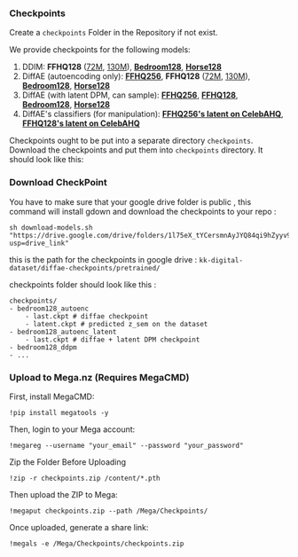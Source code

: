 ### Checkpoints
Create a `checkpoints` Folder in the Repository if not exist.

We provide checkpoints for the following models:

1. DDIM: **FFHQ128** ([72M](https://drive.google.com/drive/folders/1-fa46UPSgy9ximKngBflgSj3u87-DLrw), [130M](https://drive.google.com/drive/folders/1-Sqes07fs1y9sAYXuYWSoDE_xxTtH4yx)), [**Bedroom128**](https://drive.google.com/drive/folders/1-_8LZd5inoAOBT-hO5f7RYivt95FbYT1), [**Horse128**](https://drive.google.com/drive/folders/10Hq3zIlJs9ZSiXDQVYuVJVf0cX4a_nDB)
2. DiffAE (autoencoding only): [**FFHQ256**](https://drive.google.com/drive/folders/1-5zfxT6Gl-GjxM7z9ZO2AHlB70tfmF6V), **FFHQ128** ([72M](https://drive.google.com/drive/folders/10bmB6WhLkgxybkhso5g3JmIFPAnmZMQO), [130M](https://drive.google.com/drive/folders/10UNtFNfxbHBPkoIh003JkSPto5s-VbeN)), [**Bedroom128**](https://drive.google.com/drive/folders/12EdjbIKnvP5RngKsR0UU-4kgpPAaYtlp), [**Horse128**](https://drive.google.com/drive/folders/12EtTRXzQc5uPHscpjIcci-Rg-OGa_N30)
3. DiffAE (with latent DPM, can sample): [**FFHQ256**](https://drive.google.com/drive/folders/1-H8WzKc65dEONN-DQ87TnXc23nTXDTYb), [**FFHQ128**](https://drive.google.com/drive/folders/11pdjMQ6NS8GFFiGOq3fziNJxzXU1Mw3l), [**Bedroom128**](https://drive.google.com/drive/folders/11mdxv2lVX5Em8TuhNJt-Wt2XKt25y8zU), [**Horse128**](https://drive.google.com/drive/folders/11k8XNDK3ENxiRnPSUdJ4rnagJYo4uKEo)
4. DiffAE's classifiers (for manipulation): [**FFHQ256's latent on CelebAHQ**](https://drive.google.com/drive/folders/117Wv7RZs_gumgrCOIhDEWgsNy6BRJorg), [**FFHQ128's latent on CelebAHQ**](https://drive.google.com/drive/folders/11EYIyuK6IX44C8MqreUyMgPCNiEnwhmI)

Checkpoints ought to be put into a separate directory `checkpoints`. 
Download the checkpoints and put them into `checkpoints` directory. It should look like this:




### Download CheckPoint 
You have to make sure that your google drive folder is public , this command will install gdown and download the checkpoints to your repo :
```
sh download-models.sh "https://drive.google.com/drive/folders/1l75eX_tYCersmnAyJYQ84qi9hZyyv9vL?usp=drive_link"
```
this is the path for the checkpoints in google drive :
`kk-digital-dataset/diffae-checkpoints/pretrained/`

checkpoints folder should look like this  :

```
checkpoints/
- bedroom128_autoenc
    - last.ckpt # diffae checkpoint
    - latent.ckpt # predicted z_sem on the dataset
- bedroom128_autoenc_latent
    - last.ckpt # diffae + latent DPM checkpoint
- bedroom128_ddpm
- ...
```

### Upload to Mega.nz (Requires MegaCMD)

First, install MegaCMD:
```
!pip install megatools -y
```
Then, login to your Mega account:
```
!megareg --username "your_email" --password "your_password"
```
Zip the Folder Before Uploading
```
!zip -r checkpoints.zip /content/*.pth
```
Then upload the ZIP to Mega:
```
!megaput checkpoints.zip --path /Mega/Checkpoints/
```
Once uploaded, generate a share link:
```
!megals -e /Mega/Checkpoints/checkpoints.zip
```
